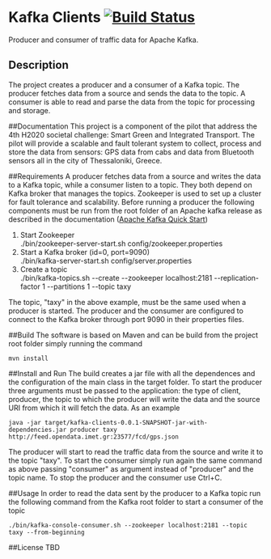 Kafka Clients [![Build Status](https://travis-ci.org/luigiselmi/kafka-clients.svg?branch=master)](https://travis-ci.org/luigiselmi/kafka-clients)
=====================
Producer and consumer of traffic data for Apache Kafka. 

## Description
The project creates a producer and a consumer of a Kafka topic. The producer fetches data from a source and sends the data 
to the topic. A consumer is able to read and parse the data from the topic for processing and storage.

##Documentation 
This project is a component of the pilot that address the 4th H2020 societal challenge: Smart Green and Integrated Transport. 
The pilot will provide a scalable and fault tolerant system to collect, process and store the data from sensors: GPS data from 
cabs and data from Bluetooth sensors all in the city of Thessaloniki, Greece.

##Requirements 
A producer fetches data from a source and writes the data to a Kafka topic, while a consumer listen to a topic. They both depend on Kafka broker that manages the topics. 
Zookeeper is used to set up a cluster for fault tolerance and scalability. Before running a producer the following components must be run from the root folder of an Apache kafka release
as described in the documentation ([Apache Kafka Quick Start](http://kafka.apache.org/documentation.html#quickstart))

1. Start Zookeeper  
            ./bin/zookeeper-server-start.sh config/zookeeper.properties
2. Start a Kafka broker (id=0, port=9090)  
            ./bin/kafka-server-start.sh config/server.properties
3. Create  a topic  
            ./bin/kafka-topics.sh --create --zookeeper localhost:2181 --replication-factor 1 --partitions 1 --topic taxy

The topic, "taxy" in the above example, must be the same used when a producer is started. The producer and the consumer are configured to connect to the Kafka broker
through port 9090 in their properties files. 
 
##Build 
The software is based on Maven and can be build from the project root folder simply running the command

    mvn install

##Install and Run 
The build creates a jar file with all the dependences and the configuration of the main class in the target folder. 
To start the producer three arguments must be passed to the application: the type of client, producer, the topic to which
the producer will write the data and the source URI from which it will fetch the data. As an example

    java -jar target/kafka-clients-0.0.1-SNAPSHOT-jar-with-dependencies.jar producer taxy http://feed.opendata.imet.gr:23577/fcd/gps.json

The producer will start to read the traffic data from the source and write it to the topic "taxy". To start the consumer simply 
run again the same command as above passing "consumer" as argument instead of "producer" and the topic name. To stop the producer and the consumer use Ctrl+C.

##Usage 
In order to read the data sent by the producer to a Kafka topic run the following command from the Kafka root folder to start a consumer of the topic

    ./bin/kafka-console-consumer.sh --zookeeper localhost:2181 --topic taxy --from-beginning


##License 
TBD 
